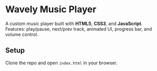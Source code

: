 # Wavely Music Player
A custom music player built with **HTML5**, **CSS3**, and **JavaScript**.  
Features: play/pause, next/prev track, animated UI, progress bar, and volume control.

## Setup
Clone the repo and open `index.html` in your browser.
